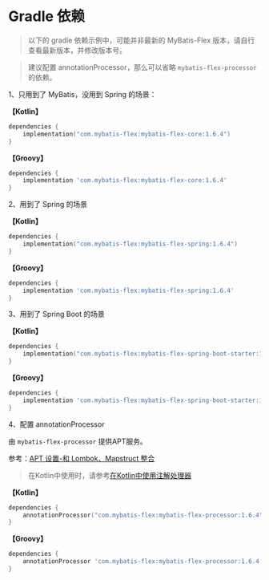 # Gradle 依赖

> 以下的 gradle 依赖示例中，可能并非最新的 MyBatis-Flex 版本，请自行查看最新版本，并修改版本号。

> 建议配置 annotationProcessor，那么可以省略 `mybatis-flex-processor` 的依赖。

1、只用到了 MyBatis，没用到 Spring 的场景：

**【Kotlin】**

```kotlin
dependencies {
    implementation("com.mybatis-flex:mybatis-flex-core:1.6.4")
}
```

**【Groovy】**

```groovy
dependencies {
    implementation 'com.mybatis-flex:mybatis-flex-core:1.6.4'
}
```

2、用到了 Spring 的场景

**【Kotlin】**

```kotlin
dependencies {
    implementation("com.mybatis-flex:mybatis-flex-spring:1.6.4")
}
```

**【Groovy】**

```groovy
dependencies {
    implementation 'com.mybatis-flex:mybatis-flex-spring:1.6.4'
}
```

3、用到了 Spring Boot 的场景

**【Kotlin】**

```kotlin
dependencies {
    implementation("com.mybatis-flex:mybatis-flex-spring-boot-starter:1.6.4")
}
```

**【Groovy】**

```groovy
dependencies {
    implementation 'com.mybatis-flex:mybatis-flex-spring-boot-starter:1.6.4'
}
```

4、配置 annotationProcessor

由 `mybatis-flex-processor` 提供APT服务。

参考：[APT 设置-和 Lombok、Mapstruct 整合](../others/apt.md)

> 在Kotlin中使用时，请参考[在Kotlin中使用注解处理器](../others/kapt.md)

**【Kotlin】**

```kotlin
dependencies {
    annotationProcessor("com.mybatis-flex:mybatis-flex-processor:1.6.4")
}
```

**【Groovy】**

```groovy
dependencies {
    annotationProcessor 'com.mybatis-flex:mybatis-flex-processor:1.6.4'
}
```
